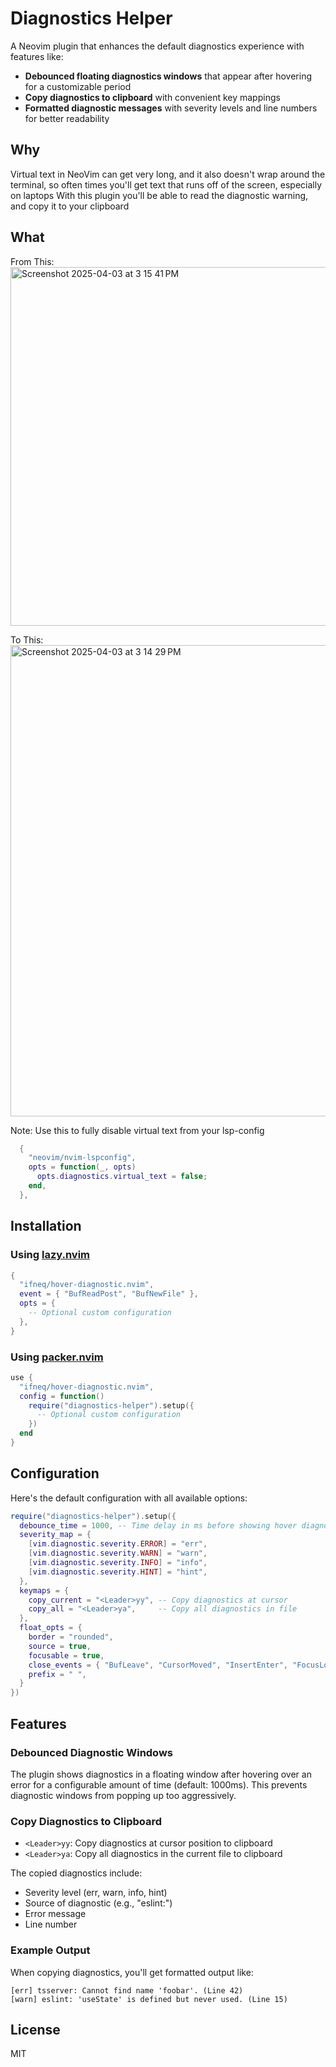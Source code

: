 # Diagnostics Helper

A Neovim plugin that enhances the default diagnostics experience with features like:

- **Debounced floating diagnostics windows** that appear after hovering for a customizable period
- **Copy diagnostics to clipboard** with convenient key mappings
- **Formatted diagnostic messages** with severity levels and line numbers for better readability

## Why
Virtual text in NeoVim can get very long, and it also doesn't wrap around the terminal, so often times you'll get text that runs off of the screen, especially on laptops
With this plugin you'll be able to read the diagnostic warning, and copy it to your clipboard

## What
From This:
<img width="574" alt="Screenshot 2025-04-03 at 3 15 41 PM" src="https://github.com/user-attachments/assets/b9e94638-dddb-44e7-996b-cda1d1f383ad" />

To This:
<img width="754" alt="Screenshot 2025-04-03 at 3 14 29 PM" src="https://github.com/user-attachments/assets/8feaf1c0-429a-4c5b-b11e-1c9520a816d7" />

Note: Use this to fully disable virtual text from your lsp-config
```lua
  {
    "neovim/nvim-lspconfig",
    opts = function(_, opts)
      opts.diagnostics.virtual_text = false;
    end,
  },
```

## Installation

### Using [lazy.nvim](https://github.com/folke/lazy.nvim)

```lua
{
  "ifneq/hover-diagnostic.nvim",
  event = { "BufReadPost", "BufNewFile" },
  opts = {
    -- Optional custom configuration
  },
}
```

### Using [packer.nvim](https://github.com/wbthomason/packer.nvim)

```lua
use {
  "ifneq/hover-diagnostic.nvim",
  config = function()
    require("diagnostics-helper").setup({
      -- Optional custom configuration
    })
  end
}
```

## Configuration

Here's the default configuration with all available options:

```lua
require("diagnostics-helper").setup({
  debounce_time = 1000, -- Time delay in ms before showing hover diagnostics
  severity_map = {
    [vim.diagnostic.severity.ERROR] = "err",
    [vim.diagnostic.severity.WARN] = "warn",
    [vim.diagnostic.severity.INFO] = "info",
    [vim.diagnostic.severity.HINT] = "hint",
  },
  keymaps = {
    copy_current = "<Leader>yy", -- Copy diagnostics at cursor 
    copy_all = "<Leader>ya",     -- Copy all diagnostics in file
  },
  float_opts = {
    border = "rounded",
    source = true,
    focusable = true,
    close_events = { "BufLeave", "CursorMoved", "InsertEnter", "FocusLost" },
    prefix = " ",
  }
})
```

## Features

### Debounced Diagnostic Windows

The plugin shows diagnostics in a floating window after hovering over an error for a configurable amount of time (default: 1000ms). This prevents diagnostic windows from popping up too aggressively.

### Copy Diagnostics to Clipboard

- `<Leader>yy`: Copy diagnostics at cursor position to clipboard
- `<Leader>ya`: Copy all diagnostics in the current file to clipboard

The copied diagnostics include:
- Severity level (err, warn, info, hint)
- Source of diagnostic (e.g., "eslint:")
- Error message
- Line number

### Example Output

When copying diagnostics, you'll get formatted output like:

```
[err] tsserver: Cannot find name 'foobar'. (Line 42)
[warn] eslint: 'useState' is defined but never used. (Line 15)
```

## License

MIT
